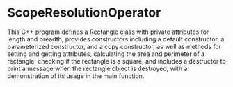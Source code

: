 # ScopeResolutionOperator


This C++ program defines a Rectangle class with private attributes for length and breadth, provides constructors including a default constructor, a parameterized constructor, and a copy constructor, as well as methods for setting and getting attributes, calculating the area and perimeter of a rectangle, checking if the rectangle is a square, and includes a destructor to print a message when the rectangle object is destroyed, with a demonstration of its usage in the main function.
